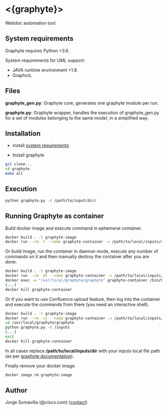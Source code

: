 # <{graphyte}>
Webdoc automation tool.

## System requirements

Graphyte requires Python >3.6.

System requirements for UML support:
- JAVA runtime environment >1.8.
- Graphviz.

## Files

**graphyte_gen.py**: Graphyte core, generates one graphyte module per run.

**graphyte.py**: Graphyte wrapper, handles the execution of graphyte_gen.py for a set of modules belonging to the same model, in a simplified way.


## Installation

- Install [system requirements](##-Pre-requirements)

- Install graphyte
``` bash
git clone...
cd graphyte
make all
```

## Execution

``` bash
python graphyte.py -d /path/to/input/dir/
```

## Running Graphyte as container

Build docker image and execute command in ephemeral container.

```bash
docker build . -t graphyte-image
docker run --rm -t --name graphyte-container -v /path/to/local/inputs/dir:/inputs graphyte-image /bin/bash -c "cd /usr/local/graphyte/graphyte; python graphyte.py -d /inputs"
```

Or build image, run the container in daemon mode, execute any number of commands on it and then manually destroy the container after you are done.

```bash
docker build . -t graphyte-image
docker run --rm -dt --name graphyte-container -v /path/to/local/inputs/dir:/inputs graphyte-image
docker exec -w "/usr/local/graphyte/graphyte" graphyte-container /bin/bash -c "python graphyte.py -d /inputs"
(...)
docker kill graphyte-container
```

Or if you want to use Confluence upload feature, then log into the container and execute the commands from there (you need an interactive shell).

```bash
docker build . -t graphyte-image
docker run --rm -it --name graphyte-container -v /path/to/local/inputs/dir:/inputs graphyte-image /bin/bash
cd /usr/local/graphyte/graphyte
python graphyte.py -d /inputs
(...)
exit
docker kill graphyte-container
```

In all cases replace **/path/to/local/inputs/dir** with your inputs local file path (as per [graphyte documentation](https://ciscodevnet.github.io/graphyte/usage/)).

Finally remove your docker image.

``` bash
docker image rm graphyte-image
```

## Author
Jorge Somavilla (@cisco.com) ([contact](https://www.linkedin.com/in/jsomav/))